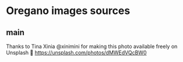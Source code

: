 # Oregano images sources

## main

Thanks to Tina Xinia @xinimini for making this photo available freely on Unsplash 🎁
https://unsplash.com/photos/dMWEdVQcBW0